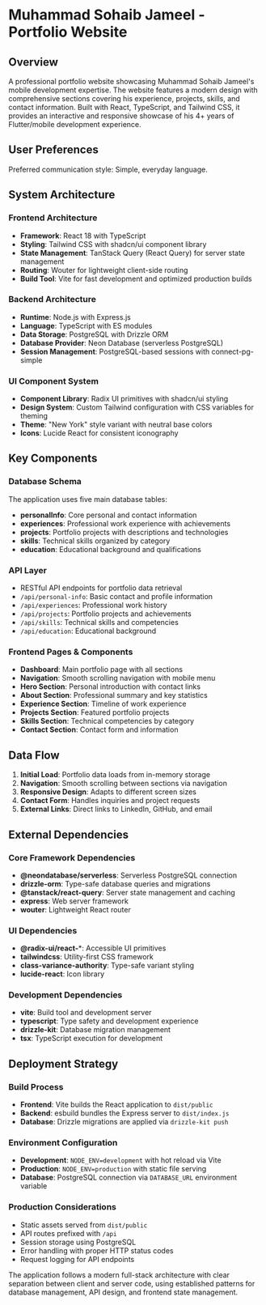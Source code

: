 # Muhammad Sohaib Jameel - Portfolio Website

## Overview

A professional portfolio website showcasing Muhammad Sohaib Jameel's mobile development expertise. The website features a modern design with comprehensive sections covering his experience, projects, skills, and contact information. Built with React, TypeScript, and Tailwind CSS, it provides an interactive and responsive showcase of his 4+ years of Flutter/mobile development experience.

## User Preferences

Preferred communication style: Simple, everyday language.

## System Architecture

### Frontend Architecture
- **Framework**: React 18 with TypeScript
- **Styling**: Tailwind CSS with shadcn/ui component library
- **State Management**: TanStack Query (React Query) for server state management
- **Routing**: Wouter for lightweight client-side routing
- **Build Tool**: Vite for fast development and optimized production builds

### Backend Architecture
- **Runtime**: Node.js with Express.js
- **Language**: TypeScript with ES modules
- **Data Storage**: PostgreSQL with Drizzle ORM
- **Database Provider**: Neon Database (serverless PostgreSQL)
- **Session Management**: PostgreSQL-based sessions with connect-pg-simple

### UI Component System
- **Component Library**: Radix UI primitives with shadcn/ui styling
- **Design System**: Custom Tailwind configuration with CSS variables for theming
- **Theme**: "New York" style variant with neutral base colors
- **Icons**: Lucide React for consistent iconography

## Key Components

### Database Schema
The application uses five main database tables:
- **personalInfo**: Core personal and contact information
- **experiences**: Professional work experience with achievements
- **projects**: Portfolio projects with descriptions and technologies
- **skills**: Technical skills organized by category
- **education**: Educational background and qualifications

### API Layer
- RESTful API endpoints for portfolio data retrieval
- `/api/personal-info`: Basic contact and profile information
- `/api/experiences`: Professional work history
- `/api/projects`: Portfolio projects and achievements
- `/api/skills`: Technical skills and competencies
- `/api/education`: Educational background

### Frontend Pages & Components
- **Dashboard**: Main portfolio page with all sections
- **Navigation**: Smooth scrolling navigation with mobile menu
- **Hero Section**: Personal introduction with contact links
- **About Section**: Professional summary and key statistics
- **Experience Section**: Timeline of work experience
- **Projects Section**: Featured portfolio projects
- **Skills Section**: Technical competencies by category
- **Contact Section**: Contact form and information

## Data Flow

1. **Initial Load**: Portfolio data loads from in-memory storage
2. **Navigation**: Smooth scrolling between sections via navigation
3. **Responsive Design**: Adapts to different screen sizes
4. **Contact Form**: Handles inquiries and project requests
5. **External Links**: Direct links to LinkedIn, GitHub, and email

## External Dependencies

### Core Framework Dependencies
- **@neondatabase/serverless**: Serverless PostgreSQL connection
- **drizzle-orm**: Type-safe database queries and migrations
- **@tanstack/react-query**: Server state management and caching
- **express**: Web server framework
- **wouter**: Lightweight React router

### UI Dependencies
- **@radix-ui/react-***: Accessible UI primitives
- **tailwindcss**: Utility-first CSS framework
- **class-variance-authority**: Type-safe variant styling
- **lucide-react**: Icon library

### Development Dependencies
- **vite**: Build tool and development server
- **typescript**: Type safety and development experience
- **drizzle-kit**: Database migration management
- **tsx**: TypeScript execution for development

## Deployment Strategy

### Build Process
- **Frontend**: Vite builds the React application to `dist/public`
- **Backend**: esbuild bundles the Express server to `dist/index.js`
- **Database**: Drizzle migrations are applied via `drizzle-kit push`

### Environment Configuration
- **Development**: `NODE_ENV=development` with hot reload via Vite
- **Production**: `NODE_ENV=production` with static file serving
- **Database**: PostgreSQL connection via `DATABASE_URL` environment variable

### Production Considerations
- Static assets served from `dist/public`
- API routes prefixed with `/api`
- Session storage using PostgreSQL
- Error handling with proper HTTP status codes
- Request logging for API endpoints

The application follows a modern full-stack architecture with clear separation between client and server code, using established patterns for database management, API design, and frontend state management.
